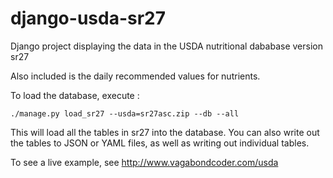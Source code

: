 # django-usda-sr27
Django project displaying the data in the USDA nutritional dababase version sr27

Also included is the daily recommended values for nutrients.

To load the database, execute :

    ./manage.py load_sr27 --usda=sr27asc.zip --db --all

This will load all the tables in sr27 into the database.
You can also write out the tables to JSON or YAML files,
as well as writing out individual tables.

To see a live example, see http://www.vagabondcoder.com/usda

